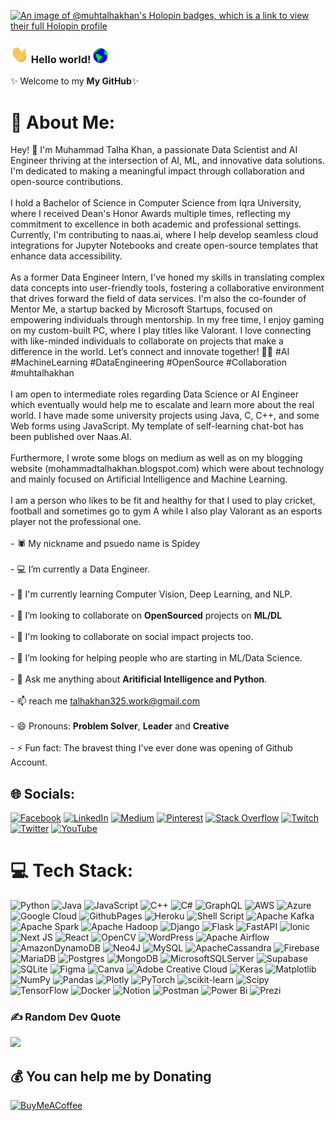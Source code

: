 [![An image of @muhtalhakhan's Holopin badges, which is a link to view their full Holopin profile](https://holopin.me/muhtalhakhan)](https://holopin.io/@muhtalhakhan)

### <img src="https://github.com/beliketalha/beliketalha/blob/main/Assets/Hi.gif" width="29px"> Hello world!&nbsp;<img src="https://github.com/beliketalha/beliketalha/blob/main/Assets/Earth.gif" width="24px"> 

✨ Welcome to my **My GitHub**✨

# 💫 About Me:
Hey! 👋 I'm Muhammad Talha Khan, a passionate Data Scientist and AI Engineer thriving at the intersection of AI, ML, and innovative data solutions. I'm dedicated to making a meaningful impact through collaboration and open-source contributions.<br><br>
I hold a Bachelor of Science in Computer Science from Iqra University, where I received Dean's Honor Awards multiple times, reflecting my commitment to excellence in both academic and professional settings. Currently, I'm contributing to naas.ai, where I help develop seamless cloud integrations for Jupyter Notebooks and create open-source templates that enhance data accessibility.<br><br>
As a former Data Engineer Intern, I've honed my skills in translating complex data concepts into user-friendly tools, fostering a collaborative environment that drives forward the field of data services. I'm also the co-founder of Mentor Me, a startup backed by Microsoft Startups, focused on empowering individuals through mentorship. In my free time, I enjoy gaming on my custom-built PC, where I play titles like Valorant. I love connecting with like-minded individuals to collaborate on projects that make a difference in the world. Let’s connect and innovate together! 🚀🌟 #AI #MachineLearning #DataEngineering #OpenSource #Collaboration #muhtalhakhan<br><br>I am open to intermediate roles regarding Data Science or AI Engineer which eventually would help me to escalate and learn more about the real world. I have made some university projects using Java, C, C++, and some Web forms using JavaScript. My template of self-learning chat-bot has been published over Naas.AI.<br><br>Furthermore, I wrote some blogs on medium as well as on my blogging website (mohammadtalhakhan.blogspot.com) which were about technology and mainly focused on Artificial Intelligence and Machine Learning.<br><br>I am a person who likes to be fit and healthy for that I used to play cricket, football and sometimes go to gym A while I also play Valorant as an esports player not the professional one.<br><br>- 🕷️ My nickname and psuedo name is Spidey<br><br>- 💻 I’m currently a Data Engineer.<br><br>- 🌱 I'm currently learning Computer Vision, Deep Learning, and NLP.<br><br>- 🔭 I’m looking to collaborate on **OpenSourced** projects on **ML/DL**<br><br>- 👯 I'm looking to collaborate on social impact projects too.<br><br>- 🤔 I’m looking for helping people who are starting in ML/Data Science.<br><br>- 💬 Ask me anything about **Aritificial Intelligence and Python**.<br><br>- 📫 reach me talhakhan325.work@gmail.com<br><br>- 😄 Pronouns: **Problem Solver**, **Leader** and **Creative**<br><br>- ⚡ Fun fact: The bravest thing I've ever done was opening of Github Account.


## 🌐 Socials:
[![Facebook](https://img.shields.io/badge/Facebook-%231877F2.svg?logo=Facebook&logoColor=white)](https://facebook.com/muhtalhakhan) [![LinkedIn](https://img.shields.io/badge/LinkedIn-%230077B5.svg?logo=linkedin&logoColor=white)](https://linkedin.com/in/muhtalhakhan) [![Medium](https://img.shields.io/badge/Medium-12100E?logo=medium&logoColor=white)](https://medium.com/@muhtalhakhan) [![Pinterest](https://img.shields.io/badge/Pinterest-%23E60023.svg?logo=Pinterest&logoColor=white)](https://pinterest.com/hitalhahere) [![Stack Overflow](https://img.shields.io/badge/-Stackoverflow-FE7A16?logo=stack-overflow&logoColor=white)](https://stackoverflow.com/users/13974822) [![Twitch](https://img.shields.io/badge/Twitch-%239146FF.svg?logo=Twitch&logoColor=white)](https://twitch.tv/HiTalhaHere) [![Twitter](https://img.shields.io/badge/Twitter-%231DA1F2.svg?logo=Twitter&logoColor=white)](https://twitter.com/muhtalhakhan) [![YouTube](https://img.shields.io/badge/YouTube-%23FF0000.svg?logo=YouTube&logoColor=white)](https://youtube.com/@@muhtalhakhan) 

# 💻 Tech Stack:
![Python](https://img.shields.io/badge/python-3670A0?style=plastic&logo=python&logoColor=ffdd54) ![Java](https://img.shields.io/badge/java-%23ED8B00.svg?style=plastic&logo=openjdk&logoColor=white) ![JavaScript](https://img.shields.io/badge/javascript-%23323330.svg?style=plastic&logo=javascript&logoColor=%23F7DF1E) ![C++](https://img.shields.io/badge/c++-%2300599C.svg?style=plastic&logo=c%2B%2B&logoColor=white) ![C#](https://img.shields.io/badge/c%23-%23239120.svg?style=plastic&logo=c-sharp&logoColor=white) ![GraphQL](https://img.shields.io/badge/-GraphQL-E10098?style=plastic&logo=graphql&logoColor=white) ![AWS](https://img.shields.io/badge/AWS-%23FF9900.svg?style=plastic&logo=amazon-aws&logoColor=white) ![Azure](https://img.shields.io/badge/azure-%230072C6.svg?style=plastic&logo=microsoftazure&logoColor=white) ![Google Cloud](https://img.shields.io/badge/GoogleCloud-%234285F4.svg?style=plastic&logo=google-cloud&logoColor=white) ![GithubPages](https://img.shields.io/badge/github%20pages-121013?style=plastic&logo=github&logoColor=white) ![Heroku](https://img.shields.io/badge/heroku-%23430098.svg?style=plastic&logo=heroku&logoColor=white) ![Shell Script](https://img.shields.io/badge/shell_script-%23121011.svg?style=plastic&logo=gnu-bash&logoColor=white) ![Apache Kafka](https://img.shields.io/badge/Apache%20Kafka-000?style=plastic&logo=apachekafka) ![Apache Spark](https://img.shields.io/badge/Apache%20Spark-FDEE21?style=plastic&logo=apachespark&logoColor=black) ![Apache Hadoop](https://img.shields.io/badge/Apache%20Hadoop-66CCFF?style=plastic&logo=apachehadoop&logoColor=black) ![Django](https://img.shields.io/badge/django-%23092E20.svg?style=plastic&logo=django&logoColor=white) ![Flask](https://img.shields.io/badge/flask-%23000.svg?style=plastic&logo=flask&logoColor=white) ![FastAPI](https://img.shields.io/badge/FastAPI-005571?style=plastic&logo=fastapi) ![Ionic](https://img.shields.io/badge/Ionic-%233880FF.svg?style=plastic&logo=Ionic&logoColor=white) ![Next JS](https://img.shields.io/badge/Next-black?style=plastic&logo=next.js&logoColor=white) ![React](https://img.shields.io/badge/react-%2320232a.svg?style=plastic&logo=react&logoColor=%2361DAFB) ![OpenCV](https://img.shields.io/badge/opencv-%23white.svg?style=plastic&logo=opencv&logoColor=white) ![WordPress](https://img.shields.io/badge/WordPress-%23117AC9.svg?style=plastic&logo=WordPress&logoColor=white) ![Apache Airflow](https://img.shields.io/badge/Apache%20Airflow-017CEE?style=plastic&logo=Apache%20Airflow&logoColor=white) ![AmazonDynamoDB](https://img.shields.io/badge/Amazon%20DynamoDB-4053D6?style=plastic&logo=Amazon%20DynamoDB&logoColor=white) ![Neo4J](https://img.shields.io/badge/Neo4j-008CC1?style=plastic&logo=neo4j&logoColor=white) ![MySQL](https://img.shields.io/badge/mysql-%2300000f.svg?style=plastic&logo=mysql&logoColor=white) ![ApacheCassandra](https://img.shields.io/badge/cassandra-%231287B1.svg?style=plastic&logo=apache-cassandra&logoColor=white) ![Firebase](https://img.shields.io/badge/Firebase-039BE5?style=plastic&logo=Firebase&logoColor=white) ![MariaDB](https://img.shields.io/badge/MariaDB-003545?style=plastic&logo=mariadb&logoColor=white) ![Postgres](https://img.shields.io/badge/postgres-%23316192.svg?style=plastic&logo=postgresql&logoColor=white) ![MongoDB](https://img.shields.io/badge/MongoDB-%234ea94b.svg?style=plastic&logo=mongodb&logoColor=white) ![MicrosoftSQLServer](https://img.shields.io/badge/Microsoft%20SQL%20Server-CC2927?style=plastic&logo=microsoft%20sql%20server&logoColor=white) ![Supabase](https://img.shields.io/badge/Supabase-3ECF8E?style=plastic&logo=supabase&logoColor=white) ![SQLite](https://img.shields.io/badge/sqlite-%2307405e.svg?style=plastic&logo=sqlite&logoColor=white) ![Figma](https://img.shields.io/badge/figma-%23F24E1E.svg?style=plastic&logo=figma&logoColor=white) ![Canva](https://img.shields.io/badge/Canva-%2300C4CC.svg?style=plastic&logo=Canva&logoColor=white) ![Adobe Creative Cloud](https://img.shields.io/badge/Adobe%20Creative%20Cloud-DA1F26.svg?style=plastic&logo=Adobe%20Creative%20Cloud&logoColor=white) ![Keras](https://img.shields.io/badge/Keras-%23D00000.svg?style=plastic&logo=Keras&logoColor=white) ![Matplotlib](https://img.shields.io/badge/Matplotlib-%23ffffff.svg?style=plastic&logo=Matplotlib&logoColor=black) ![NumPy](https://img.shields.io/badge/numpy-%23013243.svg?style=plastic&logo=numpy&logoColor=white) ![Pandas](https://img.shields.io/badge/pandas-%23150458.svg?style=plastic&logo=pandas&logoColor=white) ![Plotly](https://img.shields.io/badge/Plotly-%233F4F75.svg?style=plastic&logo=plotly&logoColor=white) ![PyTorch](https://img.shields.io/badge/PyTorch-%23EE4C2C.svg?style=plastic&logo=PyTorch&logoColor=white) ![scikit-learn](https://img.shields.io/badge/scikit--learn-%23F7931E.svg?style=plastic&logo=scikit-learn&logoColor=white) ![Scipy](https://img.shields.io/badge/SciPy-%230C55A5.svg?style=plastic&logo=scipy&logoColor=%white) ![TensorFlow](https://img.shields.io/badge/TensorFlow-%23FF6F00.svg?style=plastic&logo=TensorFlow&logoColor=white) ![Docker](https://img.shields.io/badge/docker-%230db7ed.svg?style=plastic&logo=docker&logoColor=white) ![Notion](https://img.shields.io/badge/Notion-%23000000.svg?style=plastic&logo=notion&logoColor=white) ![Postman](https://img.shields.io/badge/Postman-FF6C37?style=plastic&logo=postman&logoColor=white) ![Power Bi](https://img.shields.io/badge/power_bi-F2C811?style=plastic&logo=powerbi&logoColor=black) ![Prezi](https://img.shields.io/badge/Prezi-%23000000.svg?style=plastic&logo=Prezi&logoColor=white)

<!-- # 📊 GitHub Stats:
![](https://github-readme-stats.vercel.app/api?username=muhtalhakhan&theme=dark&hide_border=true&include_all_commits=true&count_private=false)<br/>
![](https://github-readme-streak-stats.herokuapp.com/?user=muhtalhakhan&theme=dark&hide_border=true)<br/>
![](https://github-readme-stats.vercel.app/api/top-langs/?username=muhtalhakhan&theme=dark&hide_border=true&include_all_commits=true&count_private=false&layout=compact)
-->

### ✍️ Random Dev Quote
![](https://quotes-github-readme.vercel.app/api?type=horizontal&theme=dark)

<!--
---
[![](https://visitcount.itsvg.in/api?id=muhtalhakhan&icon=0&color=0)](https://visitcount.itsvg.in)
-->

  ## 💰 You can help me by Donating
  [![BuyMeACoffee](https://img.shields.io/badge/Buy%20Me%20a%20Coffee-ffdd00?style=for-the-badge&logo=buy-me-a-coffee&logoColor=black)](https://buymeacoffee.com/muhtalhakhan) 
